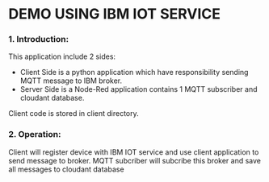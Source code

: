 # DEMO USING IBM IOT SERVICE

### 1. Introduction:

This application include 2 sides:
- Client Side is a python application which have responsibility sending MQTT message to IBM broker.
- Server Side is a Node-Red application contains 1 MQTT subscriber and cloudant database.

Client code is stored in client directory. 

### 2. Operation:

Client will register device with IBM IOT service and use client application to send message to broker. MQTT subcriber will subcribe this broker and save all messages to cloudant database